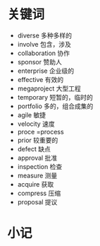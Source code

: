 # 关键词

- diverse 多种多样的
- involve 包含，涉及 
- collaboration 协作
- sponsor 赞助人
- enterprise 企业级的
- effective 有效的
- megaproject 大型工程
- temporary 短暂的，临时的
- portfolio 多的，组合成集的
- agile 敏捷
- velocity 速度
- proce =process
- prior 较重要的
- defect 缺点
- approval 批准
- inspection 检查
- measure 测量
- acquire 获取
- compress 压缩
- proposal 提议

# 小记




























